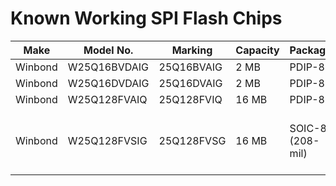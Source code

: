 Known Working SPI Flash Chips
=============================

| Make    | Model No.    | Marking    | Capacity | Package          | Comments                                                |
| ------- | ------------ | ---------- | -------- | ---------------- | ------------------------------------------------------- |
| Winbond | W25Q16BVDAIG | 25Q16BVAIG | 2 MB     | PDIP-8           | Stock                                                   |
| Winbond | W25Q16DVDAIG | 25Q16DVAIG | 2 MB     | PDIP-8           | Stock                                                   |
| Winbond | W25Q128FVAIQ | 25Q128FVIQ | 16 MB    | PDIP-8           |                                                         |
| Winbond | W25Q128FVSIG | 25Q128FVSG | 16 MB    | SOIC-8 (208-mil) | Supplied by Raptor Engineering, soldered on DIP adapter |

